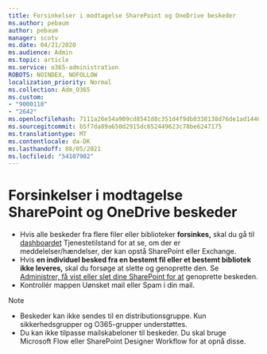 ```yaml
---
title: Forsinkelser i modtagelse SharePoint og OneDrive beskeder
ms.author: pebaum
author: pebaum
manager: scotv
ms.date: 04/21/2020
ms.audience: Admin
ms.topic: article
ms.service: o365-administration
ROBOTS: NOINDEX, NOFOLLOW
localization_priority: Normal
ms.collection: Adm_O365
ms.custom:
- "9000118"
- "2642"
ms.openlocfilehash: 7111a26e54a909cd8541d8c351d4f9db0338138d76de1ad14402b1c86932b79c
ms.sourcegitcommit: b5f7da89a650d2915dc652449623c78be6247175
ms.translationtype: MT
ms.contentlocale: da-DK
ms.lasthandoff: 08/05/2021
ms.locfileid: "54107902"
---
```

# <a name="delays-in-receiving-sharepoint-and-onedrive-alerts"></a>Forsinkelser i modtagelse SharePoint og OneDrive beskeder

- Hvis alle beskeder fra flere filer eller biblioteker **forsinkes,** skal du gå til [dashboardet](https://portal.office.com/adminportal/home?ref=/servicehealth) Tjenestetilstand for at se, om der er meddelelser/hændelser, der kan opstå SharePoint eller Exchange.
- Hvis **en individuel besked fra en bestemt fil eller et bestemt bibliotek ikke leveres,** skal du forsøge at slette og genoprette den. Se [Administrer, få vist eller slet dine SharePoint for at](https://support.microsoft.com/office/99dfb19c-9a90-4a8c-aba1-aa8c8afb0de2) genoprette beskeden.
- Kontrollér mappen Uønsket mail eller Spam i din mail.

> [!NOTE]
> - Beskeder kan ikke sendes til en distributionsgruppe. Kun sikkerhedsgrupper og O365-grupper understøttes.
> - Du kan ikke tilpasse mailskabeloner til beskeder. Du skal bruge Microsoft Flow eller SharePoint Designer Workflow for at opnå disse.
